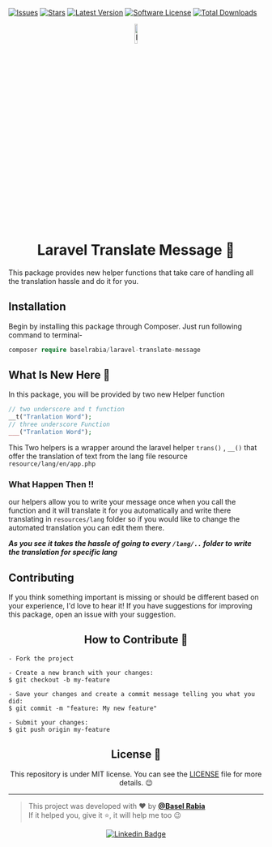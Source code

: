 
[![Issues](https://img.shields.io/github/issues/baselrabia/laravel-translate-message.svg?style=flat-square)](https://github.com/baselrabia/laravel-translate-message/issues)
[![Stars](https://img.shields.io/github/stars/baselrabia/laravel-translate-message.svg?style=flat-square)](https://github.com/baselrabia/laravel-translate-message/stargazers)
[![Latest Version](https://img.shields.io/github/tag/baselrabia/laravel-translate-message.svg?style=flat-square&label=release)](https://github.com/baselrabia/laravel-translate-message/tags)
[![Software License](https://img.shields.io/github/license/baselrabia/laravel-translate-message.svg?style=flat-square)](LICENSE)
[![Total Downloads](https://img.shields.io/packagist/dt/baselrabia/laravel-translate-message.svg?style=flat-square)](https://packagist.org/packages/baselrabia/laravel-translate-message)

 
<p align="center">
      <img src="https://user-images.githubusercontent.com/59374587/95769432-3c361a00-0c8e-11eb-8ce7-9ee9a66f32af.png" width="10%" alt="Happy Logo"/>
</p>

<h1 align="center">Laravel Translate Message 🥳</h1>


This package provides new helper functions that take care of handling all the translation hassle and do it for you.


## Installation
Begin by installing this package through Composer. Just run following command to terminal-

```php
composer require baselrabia/laravel-translate-message
```
 
## What Is New Here 🤔

In this package, you will be provided by two new Helper function 

```php
// two underscore and t function 
__t("Tranlation Word");
// three underscore Function 
___("Tranlation Word");
```
This Two helpers is a wrapper around the laravel helper `trans()` , `__()` that offer the translation of text from the lang file resource `resource/lang/en/app.php` </br>
### What Happen Then !!
our helpers allow you to write your message once when you call the function and it will translate it for you automatically and write there translating in `resources/lang` folder so if you would like to change the automated translation you can edit them there. </br>


***As you see it takes the hassle of going to every `/lang/..` folder to write the translation for specific lang***


## Contributing
If you think something important is missing or should be different based on your experience, I'd love to hear it!  If you have suggestions for improving this package, open an issue with your suggestion.

 


<h2 align="center">How to Contribute 💪</h2>

   ```
   - Fork the project 

   - Create a new branch with your changes:
   $ git checkout -b my-feature

   - Save your changes and create a commit message telling you what you did:
   $ git commit -m "feature: My new feature"

   - Submit your changes:
   $ git push origin my-feature
   ```


<h2 align="center">License 📝</h2>

<p align="center">
   This repository is under MIT license. You can see the <a href="https://github.com/baselrabia/laravel-translate-message/blob/master/LICENSE.TXT">LICENSE</a> file for more details. 😉
</p>

---

 
   >This project was developed with ❤️ by **[@Basel Rabia](https://www.linkedin.com/in/baselrabia/)** <br> 
   If it helped you, give it ⭐, it will help me too 😉 

 

   <div align="center">

   [![Linkedin Badge](https://img.shields.io/badge/-Basel%20Rabia-292929?style=flat-square&logo=Linkedin&logoColor=white&link=https://www.linkedin.com/in/baselrabia/)](https://www.linkedin.com/in/baselrabia/)

   </div>
   